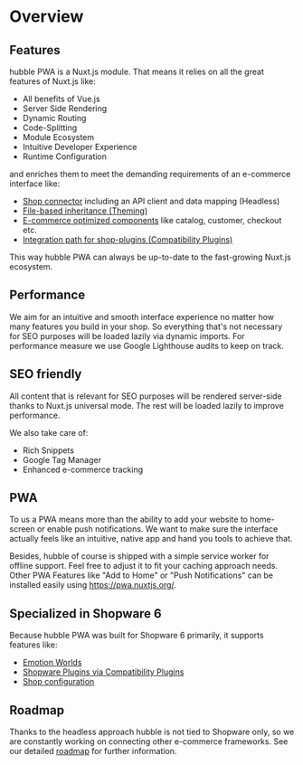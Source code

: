 # Overview

## Features
hubble PWA is a Nuxt.js module. 
That means it relies on all the great features of Nuxt.js like:
- All benefits of Vue.js
- Server Side Rendering
- Dynamic Routing 
- Code-Splitting 
- Module Ecosystem
- Intuitive Developer Experience
- Runtime Configuration

and enriches them to meet the demanding requirements of an e-commerce interface like:
- [Shop connector](/pwa/architecture/shop-connection.html) including an API client and data mapping (Headless)
- [File-based inheritance (Theming)](/pwa/architecture/filebasedinheritance.html)
- [E-commerce optimized components](/pwa/architecture/components.html) like catalog, customer, checkout etc. 
- [Integration path for shop-plugins (Compatibility Plugins)](/pwa/shopware/shopwareplugins.html)

This way hubble PWA can always be up-to-date to the fast-growing Nuxt.js ecosystem. 

## Performance
We aim for an intuitive and smooth interface experience no matter how many features you build in your shop.
So everything that's not necessary for SEO purposes will be loaded lazily via dynamic imports. 
For performance measure we use Google Lighthouse audits to keep on track. 

## SEO friendly
All content that is relevant for SEO purposes will be rendered server-side thanks to Nuxt.js universal mode.
The rest will be loaded lazily to improve performance. <br>

We also take care of:
- Rich Snippets
- Google Tag Manager 
- Enhanced e-commerce tracking 

## PWA
To us a PWA means more than the ability to add your website to home-screen or enable push notifications. 
We want to make sure the interface actually feels like an intuitive, native app and hand you tools to achieve that. 

Besides, hubble of course is shipped with a simple service worker for offline support. 
Feel free to adjust it to fit your caching approach needs. 
Other PWA Features like "Add to Home" or "Push Notifications" can be installed easily 
using https://pwa.nuxtjs.org/.

## Specialized in Shopware 6
Because hubble PWA was built for Shopware 6 primarily, it supports features like:
- [Emotion Worlds](/pwa/shopware/shopwareemotion.html)
- [Shopware Plugins via Compatibility Plugins](/pwa/shopware/shopwareplugins.html)
- [Shop configuration](/pwa/shopware/shopwareplugins.html#how-do-i-access-my-plugin-configurations)

## Roadmap
Thanks to the headless approach hubble is not tied to Shopware only, 
so we are constantly working on connecting other e-commerce frameworks.
See our detailed [roadmap](/pwa/what/roadmap.html) for further information. 